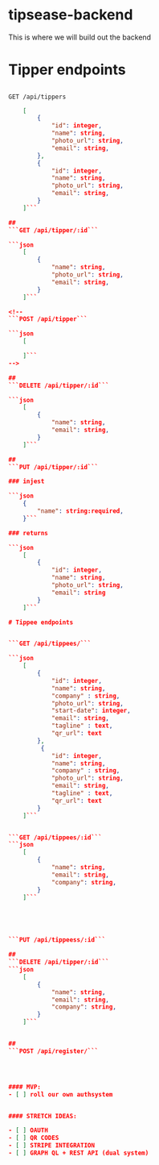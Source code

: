 # tipsease-backend

This is where we will build out the backend

# Tipper endpoints

##

`GET /api/tippers`

````json
    [
        {
            "id": integer,
            "name": string,
            "photo_url": string,
            "email": string,
        },
        {
            "id": integer,
            "name": string,
            "photo_url": string,
            "email": string,
        }
    ]```

##
```GET /api/tipper/:id```

```json
    [
        {
            "name": string,
            "photo_url": string,
            "email": string,
        }
    ]```

<!--
```POST /api/tipper```

```json
    [

    ]```
-->

##
```DELETE /api/tipper/:id```

```json
    [
        {
            "name": string,
            "email": string,
        }
    ]```

##
```PUT /api/tipper/:id```

### injest

```json
    {
        "name": string:required,
    }```

### returns

```json
    [
        {
            "id": integer,
            "name": string,
            "photo_url": string,
            "email": string
        }
    ]```

# Tippee endpoints


```GET /api/tippees/```

```json
    [
        {
            "id": integer,
            "name": string,
            "company" : string,
            "photo_url": string,
            "start-date": integer,
            "email": string,
            "tagline" : text,
            "qr_url": text
        },
         {
            "id": integer,
            "name": string,
            "company" : string,
            "photo_url": string,
            "email": string,
            "tagline" : text,
            "qr_url": text
        }
    ]```


```GET /api/tippees/:id```
```json
    [
        {
            "name": string,
            "email": string,
            "company": string,
        }
    ]```





```PUT /api/tippeess/:id```

##
```DELETE /api/tipper/:id```
```json
    [
        {
            "name": string,
            "email": string,
            "company": string,
        }
    ]```


##
```POST /api/register/```




#### MVP:
- [ ] roll our own authsystem


#### STRETCH IDEAS:

- [ ] OAUTH
- [ ] QR CODES
- [ ] STRIPE INTEGRATION
- [ ] GRAPH QL + REST API (dual system)
````
